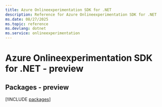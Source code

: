 ```yaml
---
title: Azure Onlineexperimentation SDK for .NET
description: Reference for Azure Onlineexperimentation SDK for .NET
ms.date: 08/27/2025
ms.topic: reference
ms.devlang: dotnet
ms.service: onlineexperimentation
---
```

# Azure Onlineexperimentation SDK for .NET - preview
## Packages - preview
[!INCLUDE [packages](onlineexperimentation-index.md)]